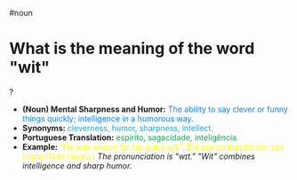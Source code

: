 #noun

# What is the meaning of the word "wit"
?
* **(Noun) Mental Sharpness and Humor:** <span style="color:rgb(0, 132, 255)">The ability to say clever or funny things quickly; intelligence in a humorous way.</span>
* **Synonyms:** <span style="color:rgb(0, 176, 240)">cleverness, humor, sharpness, intellect.</span>
* **Portuguese Translation:** <span style="color:rgb(0, 176, 80)">espírito, sagacidade, inteligência.</span>
* **Example:** <span style="color:rgb(255, 255, 0)">"He was known for his quick wit." (Ele era conhecido por sua sagacidade rápida.)</span>
*The pronunciation is "wɪt." "Wit" combines intelligence and sharp humor.*
<!--SR:!2025-07-04,2,230-->
